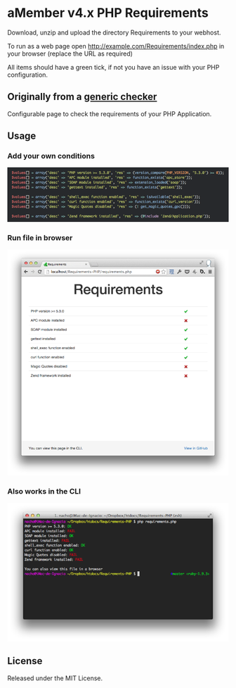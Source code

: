 # aMember v4.x PHP Requirements

Download, unzip and upload the directory Requirements to your webhost. 

To run as a web page open http://example.com/Requirements/index.php in your browser (replace the URL as required)

All items should have a green tick, if not you have an issue with your PHP configuration. 

## Originally from a [generic checker](https://github.com/inacho/Requirements-PHP)

Configurable page to check the requirements of your PHP Application.

## Usage

### Add your own conditions

![Conditions](screenshots/conditions.png)

### Run file in browser

![Browser](screenshots/browser.png)

### Also works in the CLI

![CLI](screenshots/cli.png)

## License

Released under the MIT License.